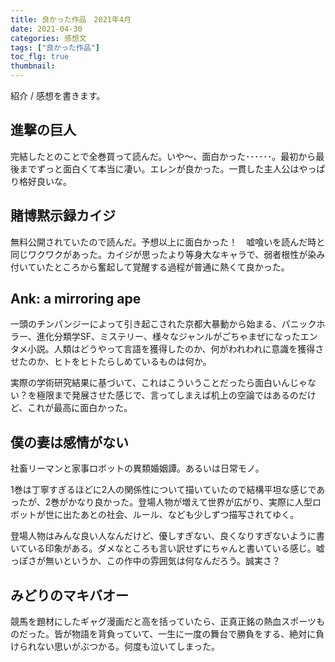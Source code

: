 ```yaml
---
title: 良かった作品　2021年4月
date: 2021-04-30
categories: 感想文
tags: ["良かった作品"]
toc_flg: true
thumbnail: 
---
```


紹介 / 感想を書きます。

## 進撃の巨人

完結したとのことで全巻買って読んだ。いや～、面白かった･･････。最初から最後までずっと面白くて本当に凄い。エレンが良かった。一貫した主人公はやっぱり格好良いな。

## 賭博黙示録カイジ
無料公開されていたので読んだ。予想以上に面白かった！　嘘喰いを読んだ時と同じワクワクがあった。カイジが思ったより等身大なキャラで、弱者根性が染み付いていたところから奮起して覚醒する過程が普通に熱くて良かった。

## Ank: a mirroring ape

一頭のチンパンジーによって引き起こされた京都大暴動から始まる、パニックホラー、進化分類学SF、ミステリー、様々なジャンルがごちゃまぜになったエンタメ小説。人類はどうやって言語を獲得したのか、何がわれわれに意識を獲得させたのか、ヒトをヒトたらしめているものは何か。

実際の学術研究結果に基づいて、これはこういうことだったら面白いんじゃない？を極限まで発展させた感じで、言ってしまえば机上の空論ではあるのだけど、これが最高に面白かった。



## 僕の妻は感情がない

社畜リーマンと家事ロボットの異類婚姻譚。あるいは日常モノ。

1巻は丁寧すぎるほどに2人の関係性について描いていたので結構平坦な感じであったが、2巻がかなり良かった。登場人物が増えて世界が広がり、実際に人型ロボットが世に出たあとの社会、ルール、なども少しずつ描写されてゆく。

登場人物はみんな良い人なんだけど、優しすぎない、良くなりすぎないように書いている印象がある。ダメなところも言い訳せずにちゃんと書いている感じ。嘘っぽさが無いというか、この作中の雰囲気は何なんだろう。誠実さ？

## みどりのマキバオー
競馬を題材にしたギャグ漫画だと高を括っていたら、正真正銘の熱血スポーツものだった。皆が物語を背負っていて、一生に一度の舞台で勝負をする、絶対に負けられない思いがぶつかる。何度も泣いてしまった。